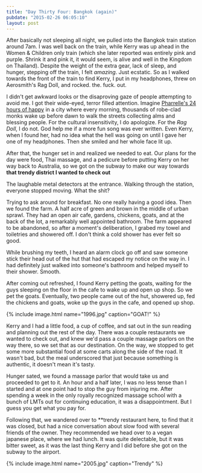 ```yaml
---
title: "Day Thirty Four: Bangkok (again)"
pubdate: "2015-02-26 06:05:10"
layout: post
---
```

After basically not sleeping all night, we pulled into the Bangkok train station around 7am. I was well back on the train, while Kerry was up ahead in the Women & Children only train (which she later reported was entirely pink and purple. Shrink it and pink it, it would seem, is alive and well in the Kingdom on Thailand). Despite the weight of the extra gear, lack of sleep, and hunger, stepping off the train, I felt *amazing*. Just ecstatic. So as I walked towards the front of the train to find Kerry, I put in my headphones, threw on Aerosmith's Rag Doll, and rocked. the. fuck. out.

I didn't get awkward looks or the disaproving gaze of people attempting to avoid me. I got their wide-eyed, terror filled attention. Imagine [Pharrelle's 24 hours of happy](http://24hoursofhappy.com/) in a city where every morning, thousands of robe-clad monks wake up before dawn to walk the streets collecting alms and blessing people. For the cultural insensitivity, I do apologize. For the *Rag Doll*, I do not. God help me if a more fun song was ever written. Even Kerry, when I found her, had no idea what the hell was going on until I gave her one of my headphones. Then she smiled and her whole face lit up.

After that, the hunger set in and realized we needed to eat. Our plans for the day were food, Thai massage, and a pedicure before putting Kerry on her way back to Australia, so we got on the subway to make our way towards **that trendy district I wanted to check out**

The laughable metal detectors at the entrance.
Walking through the station, everyone stopped moving. What the shit?

Trying to ask around for breakfast. No one really having a good idea. Then we found the farm. A half acre of green and brown in the middle of urban sprawl. They had an open air cafe, gardens, chickens, goats, and at the back of the lot, a remarkably well appointed bathroom. The farm appeared to be abandoned, so after a moment's deliberation, I grabed my towel and toiletries and showered off. I don't think a cold shower has ever felt so good.

While brushing my teeth, I heard an alarm clock go off and saw someone stick their head out of the hut that had escaped my notice on the way in. I had definitely just walked into someone's bathroom and helped myself to their shower. Smooth.

After coming out refreshed, I found Kerry petting the goats, waiting for the guys sleeping on the floor in the cafe to wake up and open up shop. So we pet the goats. Eventually, two people came out of the hut, showered up, fed the chickens and goats, woke up the guys in the cafe, and opened up shop.

{% include image.html name="1996.jpg" caption="GOAT!" %}

Kerry and I had a little food, a cup of coffee, and sat out in the sun reading and planning out the rest of the day. There was a couple restaurants we wanted to check out, and knew we'd pass a couple massage parlors on the way there, so we set that as our destination. On the way, we stopped to get some more substantial food at some carts along the side of the road. It wasn't bad, but the meal underscored that just because something is authentic, it doesn't mean it's tasty.

Hunger sated, we found a massage parlor that would take us and proceeded to get to it. An hour and a half later, I was no less tense than I started and at one point had to stop the guy from injuring me. After spending a week in the only royally recognized massage school with a bunch of LMTs out for continuing education, it was a disappointment. But I guess you get what you pay for.

Following that, we wandered over to **trendy restaurant here, to find that it was closed, but had a nice conversation about slow food with several friends of the owner. They recommended we head over to a vegan japanese place, where we had lunch. It was quite delectable, but it was bitter sweet, as it was the last thing Kerry and I did before she got on the subway to the airport.

{% include image.html name="2005.jpg" caption="Trendy" %}
